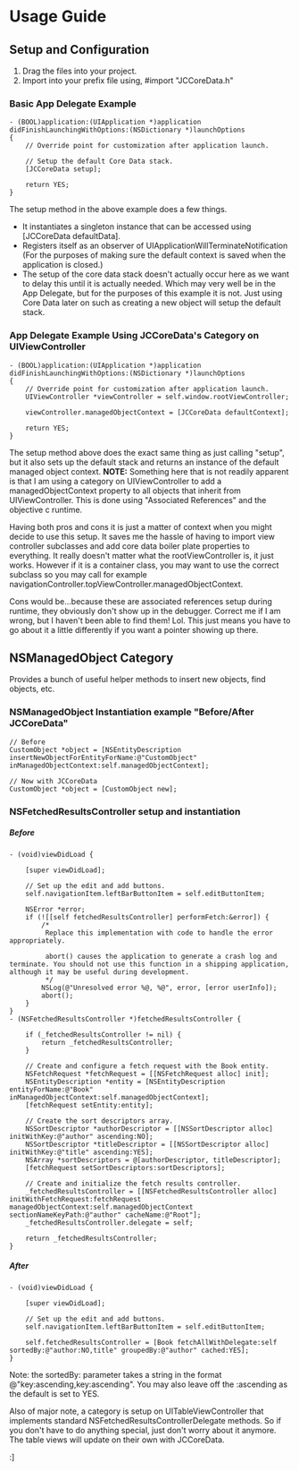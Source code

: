 # Usage Guide

## Setup and Configuration

1. Drag the files into your project.
2. Import into your prefix file using, #import "JCCoreData.h"

### Basic App Delegate Example
```objc
- (BOOL)application:(UIApplication *)application didFinishLaunchingWithOptions:(NSDictionary *)launchOptions
{
    // Override point for customization after application launch.

    // Setup the default Core Data stack.
    [JCCoreData setup];

    return YES;
}
```
The setup method in the above example does a few things. 
* It instantiates a singleton instance that can be accessed using [JCCoreData defaultData].
* Registers itself as an observer of UIApplicationWillTerminateNotification (For the purposes of making sure the default context is saved when the application is closed.)
* The setup of the core data stack doesn't actually occur here as we want to delay this until it is actually needed. Which may very well be in the App Delegate, but for the purposes of this example it is not. Just using Core Data later on such as creating a new object will setup the default stack.

### App Delegate Example Using JCCoreData's Category on UIViewController
```objc
- (BOOL)application:(UIApplication *)application didFinishLaunchingWithOptions:(NSDictionary *)launchOptions
{
    // Override point for customization after application launch.
    UIViewController *viewController = self.window.rootViewController;
    
    viewController.managedObjectContext = [JCCoreData defaultContext];

    return YES;
}
```
The setup method above does the exact same thing as just calling "setup", but it also sets up the default stack and returns an instance of the default managed object context.
**NOTE:** Something here that is not readily apparent is that I am using a category on UIViewController to add a managedObjectContext property to all objects that inherit from UIViewController. This is done using "Associated References" and the objective c runtime.

Having both pros and cons it is just a matter of context when you might decide to use this setup.  It saves me the hassle of having to import view controller subclasses and add core data boiler plate properties to everything. It really doesn't matter what the rootViewController is, it just works. However if it is a container class, you may want to use the correct subclass so you may call for example navigationController.topViewController.managedObjectContext.

Cons would be...because these are associated references setup during runtime, they obviously don't show up in the debugger. Correct me if I am wrong, but I haven't been able to find them! Lol. This just means you have to go about it a little differently if you want a pointer showing up there.

## NSManagedObject Category

Provides a bunch of useful helper methods to insert new objects, find objects, etc.

### NSManagedObject Instantiation example "Before/After JCCoreData"
```objc
// Before
CustomObject *object = [NSEntityDescription insertNewObjectForEntityForName:@"CustomObject" inManagedObjectContext:self.managedObjectContext];

// Now with JCCoreData
CustomObject *object = [CustomObject new];
```

### NSFetchedResultsController setup and instantiation

##### Before
```objc
- (void)viewDidLoad {
    
    [super viewDidLoad];
    
    // Set up the edit and add buttons.
    self.navigationItem.leftBarButtonItem = self.editButtonItem;
        
    NSError *error;
    if (![[self fetchedResultsController] performFetch:&error]) {
        /*
         Replace this implementation with code to handle the error appropriately.
         
         abort() causes the application to generate a crash log and terminate. You should not use this function in a shipping application, although it may be useful during development. 
         */
        NSLog(@"Unresolved error %@, %@", error, [error userInfo]);
        abort();
    }
}
- (NSFetchedResultsController *)fetchedResultsController {
    
    if (_fetchedResultsController != nil) {
        return _fetchedResultsController;
    }
    
    // Create and configure a fetch request with the Book entity.
    NSFetchRequest *fetchRequest = [[NSFetchRequest alloc] init];
    NSEntityDescription *entity = [NSEntityDescription entityForName:@"Book" inManagedObjectContext:self.managedObjectContext];
    [fetchRequest setEntity:entity];
    
    // Create the sort descriptors array.
    NSSortDescriptor *authorDescriptor = [[NSSortDescriptor alloc] initWithKey:@"author" ascending:NO];
    NSSortDescriptor *titleDescriptor = [[NSSortDescriptor alloc] initWithKey:@"title" ascending:YES];
    NSArray *sortDescriptors = @[authorDescriptor, titleDescriptor];
    [fetchRequest setSortDescriptors:sortDescriptors];
    
    // Create and initialize the fetch results controller.
    _fetchedResultsController = [[NSFetchedResultsController alloc] initWithFetchRequest:fetchRequest managedObjectContext:self.managedObjectContext sectionNameKeyPath:@"author" cacheName:@"Root"];
    _fetchedResultsController.delegate = self;
    
    return _fetchedResultsController;
}    
```

##### After
```objc
- (void)viewDidLoad {
    
    [super viewDidLoad];
    
    // Set up the edit and add buttons.
    self.navigationItem.leftBarButtonItem = self.editButtonItem;
    
    self.fetchedResultsController = [Book fetchAllWithDelegate:self sortedBy:@"author:NO,title" groupedBy:@"author" cached:YES];
}
```

Note: the sortedBy: parameter takes a string in the format @"key:ascending,key:ascending". You may also leave off the :ascending as the default is set to YES.

Also of major note, a category is setup on UITableViewController that implements standard NSFetchedResultsControllerDelegate methods. So if you don't have to do anything special, just don't worry about it anymore. The table views will update on their own with JCCoreData.

:]


